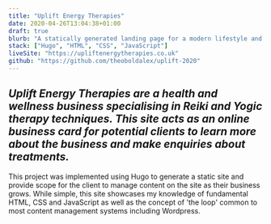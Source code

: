 ```yaml
---
title: "Uplift Energy Therapies"
date: 2020-04-26T13:04:38+01:00
draft: true
blurb: "A statically generated landing page for a modern lifestyle and wellness business."
stack: ["Hugo", "HTML", "CSS", "JavaScript"]
liveSite: "https://upliftenergytherapies.co.uk"
github: "https://github.com/theoboldalex/uplift-2020"
---
```


## _Uplift Energy Therapies are a health and wellness business specialising in Reiki and Yogic therapy techniques. This site acts as an online business card for potential clients to learn more about the business and make enquiries about treatments._

This project was implemented using Hugo to generate a static site and provide scope for the client to manage content on the site as their business grows. While simple, this site showcases my knowledge of fundamental HTML, CSS and JavaScript as well as the concept of 'the loop' common to most content management systems including Wordpress.
